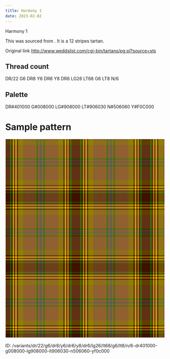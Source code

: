 ```yaml
---
title: Harmony 1
date: 2023-02-02
---
```

Harmony 1

This was sourced from <no value>.  It is a 12 stripes tartan.

Original link http://www.weddslist.com/cgi-bin/tartans/pg.pl?source=sts

## Thread count
DR/22 G6 DR8 Y6 DR6 Y8 DR6 LG26 LT68 G6 LT8 N/6

## Palette
DR#401000 G#008000 LG#908000 LT#906030 N#506060 Y#F0C000

# Sample pattern

![Tartan detail](tartan.png "DR/22 G6 DR8 Y6 DR6 Y8 DR6 LG26 LT68 G6 LT8 N/6 tartan")

ID: /variants/dr/22/g6/dr8/y6/dr6/y8/dr6/lg26/lt68/g6/lt8/n/6-dr401000-g008000-lg908000-lt906030-n506060-yf0c000